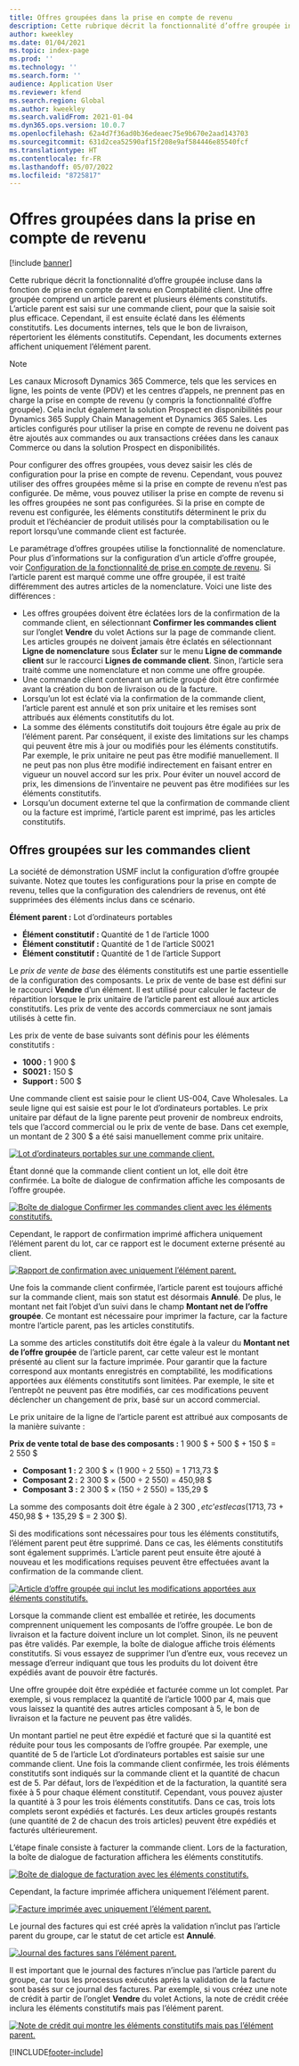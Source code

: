 ```yaml
---
title: Offres groupées dans la prise en compte de revenu
description: Cette rubrique décrit la fonctionnalité d’offre groupée incluse dans la fonction de prise en compte de revenu en Comptabilité client. Une offre groupée comprend un article parent et plusieurs éléments constitutifs.
author: kweekley
ms.date: 01/04/2021
ms.topic: index-page
ms.prod: ''
ms.technology: ''
ms.search.form: ''
audience: Application User
ms.reviewer: kfend
ms.search.region: Global
ms.author: kweekley
ms.search.validFrom: 2021-01-04
ms.dyn365.ops.version: 10.0.7
ms.openlocfilehash: 62a4d7f36ad0b36edeaec75e9b670e2aad143703
ms.sourcegitcommit: 631d2cea52590af15f208e9af584446e85540fcf
ms.translationtype: HT
ms.contentlocale: fr-FR
ms.lasthandoff: 05/07/2022
ms.locfileid: "8725817"
---
```

# <a name="revenue-recognition-bundles"></a>Offres groupées dans la prise en compte de revenu

[!include [banner](../includes/banner.md)]

Cette rubrique décrit la fonctionnalité d’offre groupée incluse dans la fonction de prise en compte de revenu en Comptabilité client. Une offre groupée comprend un article parent et plusieurs éléments constitutifs. L’article parent est saisi sur une commande client, pour que la saisie soit plus efficace. Cependant, il est ensuite éclaté dans les éléments constitutifs. Les documents internes, tels que le bon de livraison, répertorient les éléments constitutifs. Cependant, les documents externes affichent uniquement l’élément parent.

> [!NOTE]
> Les canaux Microsoft Dynamics 365 Commerce, tels que les services en ligne, les points de vente (PDV) et les centres d’appels, ne prennent pas en charge la prise en compte de revenu (y compris la fonctionnalité d’offre groupée). Cela inclut également la solution Prospect en disponibilités pour Dynamics 365 Supply Chain Management et Dynamics 365 Sales. Les articles configurés pour utiliser la prise en compte de revenu ne doivent pas être ajoutés aux commandes ou aux transactions créées dans les canaux Commerce ou dans la solution Prospect en disponibilités.

Pour configurer des offres groupées, vous devez saisir les clés de configuration pour la prise en compte de revenu. Cependant, vous pouvez utiliser des offres groupées même si la prise en compte de revenu n’est pas configurée. De même, vous pouvez utiliser la prise en compte de revenu si les offres groupées ne sont pas configurées. Si la prise en compte de revenu est configurée, les éléments constitutifs déterminent le prix du produit et l’échéancier de produit utilisés pour la comptabilisation ou le report lorsqu’une commande client est facturée.

Le paramétrage d’offres groupées utilise la fonctionnalité de nomenclature. Pour plus d’informations sur la configuration d’un article d’offre groupée, voir [Configuration de la fonctionnalité de prise en compte de revenu](revenue-recognition-setup.md). Si l’article parent est marqué comme une offre groupée, il est traité différemment des autres articles de la nomenclature. Voici une liste des différences :

- Les offres groupées doivent être éclatées lors de la confirmation de la commande client, en sélectionnant **Confirmer les commandes client** sur l’onglet **Vendre** du volet Actions sur la page de commande client. Les articles groupés ne doivent jamais être éclatés en sélectionnant **Ligne de nomenclature** sous **Éclater** sur le menu **Ligne de commande client** sur le raccourci **Lignes de commande client**. Sinon, l’article sera traité comme une nomenclature et non comme une offre groupée.
- Une commande client contenant un article groupé doit être confirmée avant la création du bon de livraison ou de la facture.
- Lorsqu’un lot est éclaté via la confirmation de la commande client, l’article parent est annulé et son prix unitaire et les remises sont attribués aux éléments constitutifs du lot.
- La somme des éléments constitutifs doit toujours être égale au prix de l’élément parent. Par conséquent, il existe des limitations sur les champs qui peuvent être mis à jour ou modifiés pour les éléments constitutifs. Par exemple, le prix unitaire ne peut pas être modifié manuellement. Il ne peut pas non plus être modifié indirectement en faisant entrer en vigueur un nouvel accord sur les prix. Pour éviter un nouvel accord de prix, les dimensions de l’inventaire ne peuvent pas être modifiées sur les éléments constitutifs.
- Lorsqu’un document externe tel que la confirmation de commande client ou la facture est imprimé, l’article parent est imprimé, pas les articles constitutifs.

## <a name="bundles-on-sales-orders"></a>Offres groupées sur les commandes client

La société de démonstration USMF inclut la configuration d’offre groupée suivante. Notez que toutes les configurations pour la prise en compte de revenu, telles que la configuration des calendriers de revenus, ont été supprimées des éléments inclus dans ce scénario.

**Élément parent :** Lot d’ordinateurs portables

- **Élément constitutif :** Quantité de 1 de l’article 1000
- **Élément constitutif :** Quantité de 1 de l’article S0021
- **Élément constitutif :** Quantité de 1 de l’article Support

Le *prix de vente de base* des éléments constitutifs est une partie essentielle de la configuration des composants. Le prix de vente de base est défini sur le raccourci **Vendre** d’un élément. Il est utilisé pour calculer le facteur de répartition lorsque le prix unitaire de l’article parent est alloué aux articles constitutifs. Les prix de vente des accords commerciaux ne sont jamais utilisés à cette fin.

Les prix de vente de base suivants sont définis pour les éléments constitutifs :

- **1000 :** 1 900 $
- **S0021 :** 150 $
- **Support :** 500 $

Une commande client est saisie pour le client US-004, Cave Wholesales. La seule ligne qui est saisie est pour le lot d’ordinateurs portables. Le prix unitaire par défaut de la ligne parente peut provenir de nombreux endroits, tels que l’accord commercial ou le prix de vente de base. Dans cet exemple, un montant de 2 300 $ a été saisi manuellement comme prix unitaire.

[![Lot d’ordinateurs portables sur une commande client.](./media/bundle-01.png)](./media/bundle-01.png)

Étant donné que la commande client contient un lot, elle doit être confirmée. La boîte de dialogue de confirmation affiche les composants de l’offre groupée.

[![Boîte de dialogue Confirmer les commandes client avec les éléments constitutifs.](./media/bundle-02.png)](./media/bundle-02.png)

Cependant, le rapport de confirmation imprimé affichera uniquement l’élément parent du lot, car ce rapport est le document externe présenté au client.

[![Rapport de confirmation avec uniquement l’élément parent.](./media/bundle-03.png)](./media/bundle-03.png)

Une fois la commande client confirmée, l’article parent est toujours affiché sur la commande client, mais son statut est désormais **Annulé**. De plus, le montant net fait l’objet d’un suivi dans le champ **Montant net de l’offre groupée**. Ce montant est nécessaire pour imprimer la facture, car la facture montre l’article parent, pas les articles constitutifs.

La somme des articles constitutifs doit être égale à la valeur du **Montant net de l’offre groupée** de l’article parent, car cette valeur est le montant présenté au client sur la facture imprimée. Pour garantir que la facture correspond aux montants enregistrés en comptabilité, les modifications apportées aux éléments constitutifs sont limitées. Par exemple, le site et l’entrepôt ne peuvent pas être modifiés, car ces modifications peuvent déclencher un changement de prix, basé sur un accord commercial.

Le prix unitaire de la ligne de l’article parent est attribué aux composants de la manière suivante :

**Prix de vente total de base des composants :** 1 900 $ + 500 $ + 150 $ = 2 550 $

- **Composant 1 :** 2 300 $ × (1 900 ÷ 2 550) = 1 713,73 $
- **Composant 2 :** 2 300 $ × (500 ÷ 2 550) = 450,98 $
- **Composant 3 :** 2 300 $ × (150 ÷ 2 550) = 135,29 $

La somme des composants doit être égale à 2 300 $, et c’est le cas (1713,73 $ + 450,98 $ + 135,29 $ = 2 300 $).

Si des modifications sont nécessaires pour tous les éléments constitutifs, l’élément parent peut être supprimé. Dans ce cas, les éléments constitutifs sont également supprimés. L’article parent peut ensuite être ajouté à nouveau et les modifications requises peuvent être effectuées avant la confirmation de la commande client.

[![Article d’offre groupée qui inclut les modifications apportées aux éléments constitutifs.](./media/bundle-04.png)](./media/bundle-04.png)

Lorsque la commande client est emballée et retirée, les documents comprennent uniquement les composants de l’offre groupée. Le bon de livraison et la facture doivent inclure un lot complet. Sinon, ils ne peuvent pas être validés. Par exemple, la boîte de dialogue affiche trois éléments constitutifs. Si vous essayez de supprimer l’un d’entre eux, vous recevez un message d’erreur indiquant que tous les produits du lot doivent être expédiés avant de pouvoir être facturés.

Une offre groupée doit être expédiée et facturée comme un lot complet. Par exemple, si vous remplacez la quantité de l’article 1000 par 4, mais que vous laissez la quantité des autres articles composant à 5, le bon de livraison et la facture ne peuvent pas être validés.

Un montant partiel ne peut être expédié et facturé que si la quantité est réduite pour tous les composants de l’offre groupée. Par exemple, une quantité de 5 de l’article Lot d’ordinateurs portables est saisie sur une commande client. Une fois la commande client confirmée, les trois éléments constitutifs sont indiqués sur la commande client et la quantité de chacun est de 5. Par défaut, lors de l’expédition et de la facturation, la quantité sera fixée à 5 pour chaque élément constitutif. Cependant, vous pouvez ajuster la quantité à 3 pour les trois éléments constitutifs. Dans ce cas, trois lots complets seront expédiés et facturés. Les deux articles groupés restants (une quantité de 2 de chacun des trois articles) peuvent être expédiés et facturés ultérieurement.

L’étape finale consiste à facturer la commande client. Lors de la facturation, la boîte de dialogue de facturation affichera les éléments constitutifs.

[![Boîte de dialogue de facturation avec les éléments constitutifs.](./media/bundle-06.png)](./media/bundle-06.png)

Cependant, la facture imprimée affichera uniquement l’élément parent.
 
[![Facture imprimée avec uniquement l’élément parent.](./media/bundle-07.png)](./media/bundle-07.png)

Le journal des factures qui est créé après la validation n’inclut pas l’article parent du groupe, car le statut de cet article est **Annulé**.

[![Journal des factures sans l’élément parent.](./media/bundle-08.png)](./media/bundle-08.png)

Il est important que le journal des factures n’inclue pas l’article parent du groupe, car tous les processus exécutés après la validation de la facture sont basés sur ce journal des factures. Par exemple, si vous créez une note de crédit à partir de l’onglet **Vendre** du volet Actions, la note de crédit créée inclura les éléments constitutifs mais pas l’élément parent.

[![Note de crédit qui montre les éléments constitutifs mais pas l’élément parent.](./media/bundle-09.png)](./media/bundle-09.png)


[!INCLUDE[footer-include](../../includes/footer-banner.md)]

